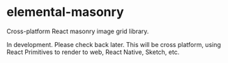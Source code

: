 # elemental-masonry
Cross-platform React masonry image grid library.

In development. Please check back later. This will be cross platform, using React Primitives to render to web, React Native, Sketch, etc.

